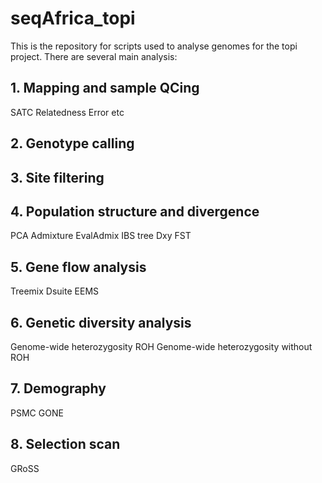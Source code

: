 # seqAfrica_topi

This is the repository for scripts used to analyse genomes for the topi project. There are several main analysis:

## 1. Mapping and sample QCing
SATC
Relatedness
Error etc

## 2. Genotype calling

## 3. Site filtering

## 4. Population structure and divergence
PCA
Admixture
EvalAdmix
IBS tree
Dxy
FST

## 5. Gene flow analysis
Treemix
Dsuite
EEMS

## 6. Genetic diversity analysis
Genome-wide heterozygosity
ROH
Genome-wide heterozygosity without ROH

## 7. Demography
PSMC
GONE

## 8. Selection scan
GRoSS
